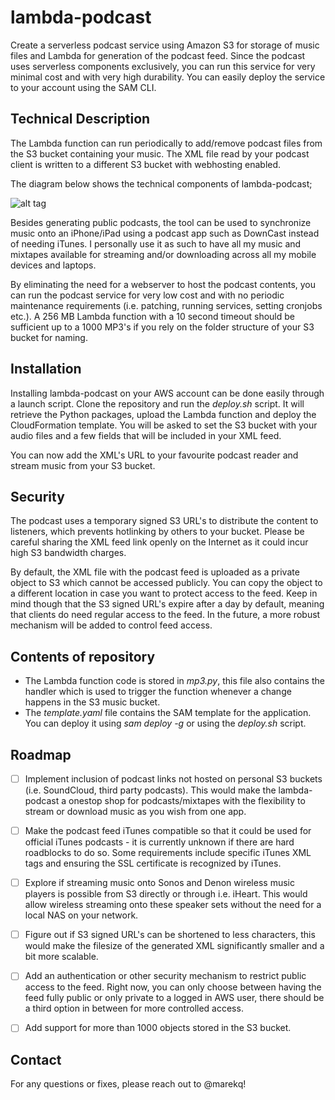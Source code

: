 lambda-podcast
==============


Create a serverless podcast service using Amazon S3 for storage of music files and Lambda for generation of the podcast feed. Since the podcast uses serverless components exclusively, you can run this service for very minimal cost and with very high durability. You can easily deploy the service to your account using the SAM CLI. 


Technical Description
---------------------


The Lambda function can run periodically to add/remove podcast files from the S3 bucket containing your music. The XML file read by your podcast client is written to a different S3 bucket with webhosting enabled. 


The diagram below shows the technical components of lambda-podcast;


![alt tag](https://raw.githubusercontent.com/marekq/lambda-podcast/master/docs/1.png)


Besides generating public podcasts, the tool can be used to synchronize music onto an iPhone/iPad using a podcast app such as DownCast instead of needing iTunes. I personally use it as such to have all my music and mixtapes available for streaming and/or downloading across all my mobile devices and laptops. 

By eliminating the need for a webserver to host the podcast contents, you can run the podcast service for very low cost and with no periodic maintenance requirements (i.e. patching, running services, setting cronjobs etc.). A 256 MB Lambda function with a 10 second timeout should be sufficient up to a 1000 MP3's if you rely on the folder structure of your S3 bucket for naming.


Installation
------------


Installing lambda-podcast on your AWS account can be done easily through a launch script. Clone the repository and run the *deploy.sh* script. It will retrieve the Python packages, upload the Lambda function and deploy the CloudFormation template. You will be asked to set the S3 bucket with your audio files and a few fields that will be included in your XML feed. 

You can now add the XML's URL to your favourite podcast reader and stream music from your S3 bucket.


Security
--------


The podcast uses a temporary signed S3 URL's to distribute the content to listeners, which prevents hotlinking by others to your bucket. Please be careful sharing the XML feed link openly on the Internet as it could incur high S3 bandwidth charges. 

By default, the XML file with the podcast feed is uploaded as a private object to S3 which cannot be accessed publicly. You can copy the object to a different location in case you want to protect access to the feed. Keep in mind though that the S3 signed URL's expire after a day by default, meaning that clients do need regular access to the feed. In the future, a more robust mechanism will be added to control feed access.


Contents of repository
----------------------


- The Lambda function code is stored in *mp3.py*, this file also contains the handler which is used to trigger the function whenever a change happens in the S3 music bucket. 
- The *template.yaml* file contains the SAM template for the application. You can deploy it using *sam deploy -g* or using the  *deploy.sh* script. 


Roadmap
-------


- [ ] Implement inclusion of podcast links not hosted on personal S3 buckets (i.e. SoundCloud, third party podcasts). This would make the lambda-podcast a onestop shop for podcasts/mixtapes with the flexibility to stream or download music as you wish from one app. 

- [ ] Make the podcast feed iTunes compatible so that it could be used for official iTunes podcasts - it is currently unknown if there are hard roadblocks to do so. Some requirements include specific iTunes XML tags and ensuring the SSL certificate is recognized by iTunes. 

- [ ] Explore if streaming music onto Sonos and Denon wireless music players is possible from S3 directly or through i.e. iHeart. This would allow wireless streaming onto these speaker sets without the need for a local NAS on your network.  

- [ ] Figure out if S3 signed URL's can be shortened to less characters, this would make the filesize of the generated XML significantly smaller and a bit more scalable. 

- [ ] Add an authentication or other security mechanism to restrict public access to the feed. Right now, you can only choose between having the feed fully public or only private to a logged in AWS user, there should be a third option in between for more controlled access.

- [ ] Add support for more than 1000 objects stored in the S3 bucket.


Contact
-------


For any questions or fixes, please reach out to @marekq! 

